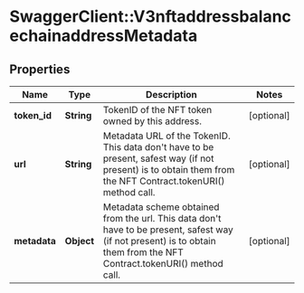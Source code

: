 # SwaggerClient::V3nftaddressbalancechainaddressMetadata

## Properties
Name | Type | Description | Notes
------------ | ------------- | ------------- | -------------
**token_id** | **String** | TokenID of the NFT token owned by this address. | [optional] 
**url** | **String** | Metadata URL of the TokenID. This data don&#x27;t have to be present, safest way (if not present) is to obtain them from the NFT Contract.tokenURI() method call. | [optional] 
**metadata** | **Object** | Metadata scheme obtained from the url. This data don&#x27;t have to be present, safest way (if not present) is to obtain them from the NFT Contract.tokenURI() method call. | [optional] 

